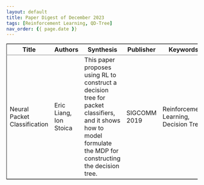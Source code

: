 ```yaml
---
layout: default
title: Paper Digest of December 2023
tags: [Reinforcement Learning, QD-Tree]
nav_order: {{ page.date }}
---
```


<table border="2" cellspacing="0" cellpadding="6" rules="groups" frame="hsides">


<colgroup>
<col  class="org-left" />

<col  class="org-left" />

<col  class="org-left" />

<col  class="org-left" />

<col  class="org-left" />
</colgroup>
<thead>
<tr>
<th scope="col" class="org-left">Title</th>
<th scope="col" class="org-left">Authors</th>
<th scope="col" class="org-left">Synthesis</th>
<th scope="col" class="org-left">Publisher</th>
<th scope="col" class="org-left">Keywords</th>
</tr>
</thead>

<tbody>
<tr>
<td class="org-left">Neural Packet Classification</td>
<td class="org-left">Eric Liang, Ion Stoica</td>
<td class="org-left">This paper proposes using RL to construct a decision tree for packet classifiers, and it shows how to model formulate the MDP for constructing the decision tree.</td>
<td class="org-left">SIGCOMM 2019</td>
<td class="org-left">Reinforcement Learning, Decision Tree</td>
</tr>
</tbody>
</table>

